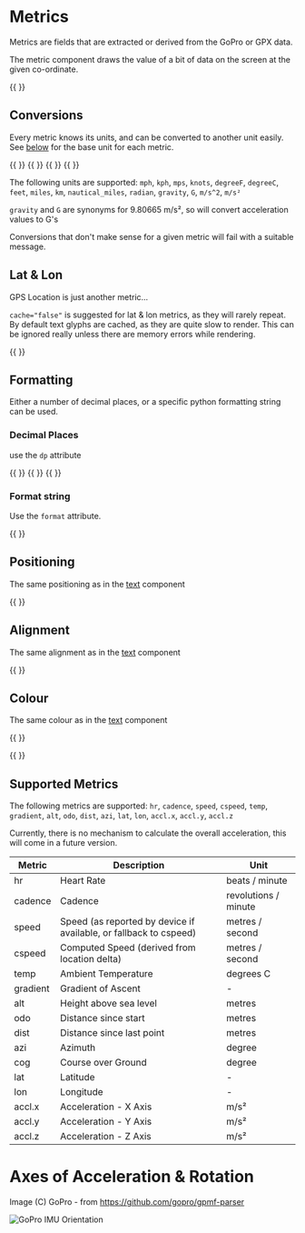 
# Metrics

Metrics are fields that are extracted or derived from the GoPro or GPX data.

The metric component draws the value of a bit of data on the screen at the given co-ordinate.

{{ <component type="metric" metric="speed" /> }}

## Conversions

Every metric knows its units, and can be converted to another unit easily.  See [below](#supported-metrics) for the base unit 
for each metric.

{{ <component type="metric" metric="speed" /> }}
{{ <component type="metric" metric="speed" units="kph" /> }}
{{ <component type="metric" metric="speed" units="mph" /> }}
{{ <component type="metric" metric="speed" units="knots" /> }}

The following units are supported: `mph`, `kph`, `mps`, `knots`, `degreeF`, `degreeC`, `feet`, `miles`, `km`, `nautical_miles`, `radian`, `gravity`, `G`, `m/s^2`, `m/s²`

`gravity` and `G` are synonyms for 9.80665 m/s², so will convert acceleration values to G's

Conversions that don't make sense for a given metric will fail with a suitable message.

## Lat & Lon

GPS Location is just another metric...

`cache="false"` is suggested for lat & lon metrics, as they will rarely repeat. By default text glyphs are cached, as they are
quite slow to render. This can be ignored really unless there are memory errors while rendering.

{{ <component type="metric" metric="lat" dp="6" size="16" cache="false"/> }}


## Formatting

Either a number of decimal places, or a specific python formatting string can be used.


### Decimal Places

use the `dp` attribute

{{ <component type="metric" metric="speed" dp="0" /> }}
{{ <component type="metric" metric="speed" dp="2" /> }}
{{ <component type="metric" metric="speed" dp="5" /> }}

### Format string

Use the `format` attribute.

{{ <component type="metric" metric="speed" format=".4f" /> }}

## Positioning

The same positioning as in the [text](01-simple-text.md) component

{{ <component type="metric" x="40" metric="speed" /> }}

## Alignment

The same alignment as in the [text](01-simple-text.md) component

{{ <component type="metric" x="40" metric="speed" align="right" /> }}

## Colour

The same colour as in the [text](01-simple-text.md) component

{{ <component type="metric" metric="speed" rgb="255,255,0" /> }}

{{ <component type="metric" metric="speed" rgb="255,255,0,128" /> }}

## Supported Metrics

The following metrics are supported:
`hr`, `cadence`, `speed`, `cspeed`, `temp`,
`gradient`, `alt`, `odo`, `dist`, `azi`, `lat`, `lon`, `accl.x`, `accl.y`, `accl.z`

Currently, there is no mechanism to calculate the overall acceleration, this will come in a future version.

| Metric   | Description                                                       | Unit                 |
|----------|-------------------------------------------------------------------|----------------------|
| hr       | Heart Rate                                                        | beats / minute       |
| cadence  | Cadence                                                           | revolutions / minute |
| speed    | Speed (as reported by device if available, or fallback to cspeed) | metres / second      |
| cspeed   | Computed Speed  (derived from location delta)                     | metres / second      |
| temp     | Ambient Temperature                                               | degrees C            |
| gradient | Gradient of Ascent                                                | -                    |
| alt      | Height above sea level                                            | metres               |
| odo      | Distance since start                                              | metres               |
| dist     | Distance since last point                                         | metres               |
| azi      | Azimuth                                                           | degree               |
| cog      | Course over Ground                                                | degree               |
| lat      | Latitude                                                          | -                    | 
| lon      | Longitude                                                         | -                    | 
| accl.x   | Acceleration - X Axis                                             | m/s²                 | 
| accl.y   | Acceleration - Y Axis                                             | m/s²                 | 
| accl.z   | Acceleration - Z Axis                                             | m/s²                 | 

# Axes of Acceleration & Rotation

Image (C) GoPro - from https://github.com/gopro/gpmf-parser

![GoPro IMU Orientation](https://github.com/gopro/gpmf-parser/raw/master/docs/readmegfx/CameraIMUOrientationSM.png)

